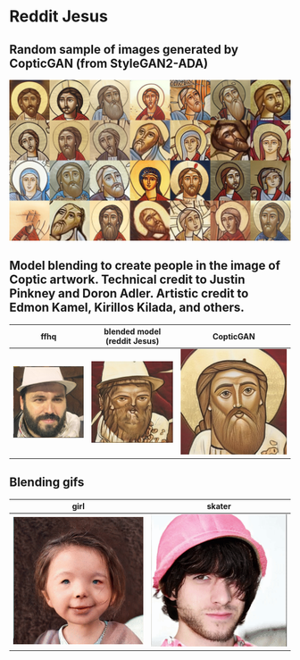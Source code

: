 # Reddit Jesus
## Random sample of images generated by CopticGAN (from StyleGAN2-ADA)
![](fakes.jpg)
## Model blending to create people in the image of Coptic artwork. Technical credit to Justin Pinkney and Doron Adler. Artistic credit to Edmon Kamel, Kirillos Kilada, and others.
| ffhq | blended model (reddit Jesus) | CopticGAN |
| ------------------ | -------------------------- | ---------------- |
| ![](neckbeard.png) | ![](neckbeard%20jesus.png) | ![](jesus.png) |
## Blending gifs
| girl | skater |
| ------------- | --------------- |
| ![](girl.gif) | ![](skater.gif) |
